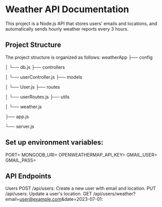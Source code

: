 # Weather API Documentation
This project is a Node.js API that stores users’ emails and locations, and automatically sends hourly weather reports every 3 hours.

## Project Structure

The project structure is organized as follows:
weatherApp
├── config

│ └── db.js
├── controllers

│ └── userController.js
├── models

│ └── User.js
├── routes

│ └── userRoutes.js
├── utils

│ └── weather.js

├── app.js

└── server.js

## Set up environment variables:
PORT=
MONGODB_URI=
OPENWEATHERMAP_API_KEY=
GMAIL_USER=
GMAIL_PASS=

## API Endpoints

Users
POST /api/users: Create a new user with email and location.
PUT /api/users: Update a user's location.
GET /api/users/weather?email=user@example.com&date=2023-07-01: 


